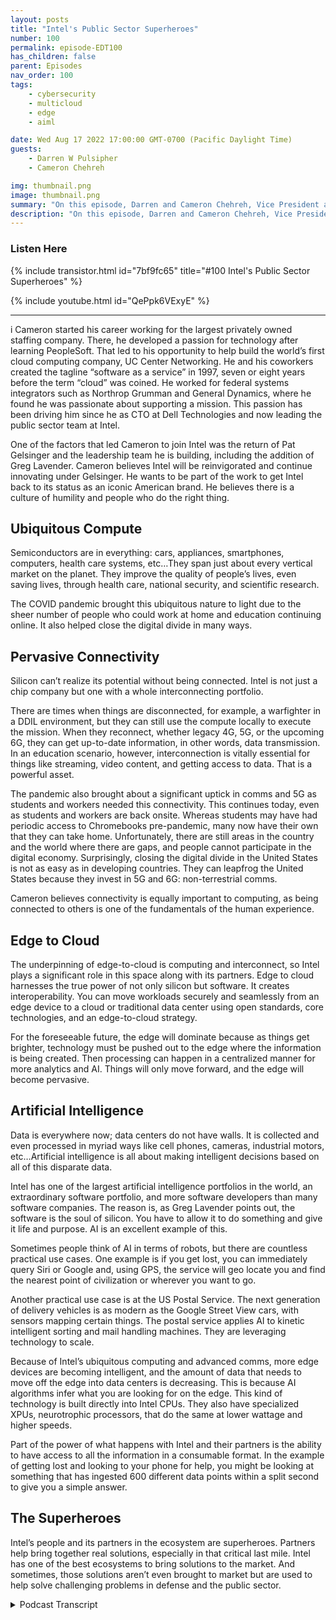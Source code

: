 ```yaml
---
layout: posts
title: "Intel's Public Sector Superheroes"
number: 100
permalink: episode-EDT100
has_children: false
parent: Episodes
nav_order: 100
tags:
    - cybersecurity
    - multicloud
    - edge
    - aiml

date: Wed Aug 17 2022 17:00:00 GMT-0700 (Pacific Daylight Time)
guests:
    - Darren W Pulsipher
    - Cameron Chehreh

img: thumbnail.png
image: thumbnail.png
summary: "On this episode, Darren and Cameron Chehreh, Vice President and General Manager of Public Sector, Intel, talk about Intel’s superpowers: ubiquitous compute, pervasive connectivity, edge to cloud, and artificial intelligence."
description: "On this episode, Darren and Cameron Chehreh, Vice President and General Manager of Public Sector, Intel, talk about Intel’s superpowers: ubiquitous compute, pervasive connectivity, edge to cloud, and artificial intelligence."
---
```


<div>
<h3>Listen Here</h3>
{% include transistor.html id="7bf9fc65" title="#100 Intel's Public Sector Superheroes" %}

{% include youtube.html id="QePpk6VExyE" %}
</div>

---

i
Cameron started his career working for the largest privately owned staffing company. There, he developed a passion for technology after learning PeopleSoft. That led to his opportunity to help build the world’s first cloud computing company, UC Center Networking. He and his coworkers created the tagline “software as a service” in 1997, seven or eight years before the term “cloud” was coined. He worked for federal systems integrators such as Northrop Grumman and General Dynamics, where he found he was passionate about supporting a mission. This passion has been driving him since he as CTO at Dell Technologies and now leading the public sector team at Intel.

One of the factors that led Cameron to join Intel was the return of Pat Gelsinger and the leadership team he is building, including the addition of Greg Lavender. Cameron believes Intel will be reinvigorated and continue innovating under Gelsinger. He wants to be part of the work to get Intel back to its status as an iconic American brand. He believes there is a culture of humility and people who do the right thing.

## Ubiquitous Compute

Semiconductors are in everything: cars, appliances, smartphones, computers, health care systems, etc…They span just about every vertical market on the planet. They improve the quality of people’s lives, even saving lives, through health care, national security, and scientific research.

The COVID pandemic brought this ubiquitous nature to light due to the sheer number of people who could work at home and education continuing online. It also helped close the digital divide in many ways.

## Pervasive Connectivity

Silicon can’t realize its potential without being connected. Intel is not just a chip company but one with a whole interconnecting portfolio.

There are times when things are disconnected, for example, a warfighter in a DDIL environment, but they can still use the compute locally to execute the mission. When they reconnect, whether legacy 4G, 5G, or the upcoming 6G, they can get up-to-date information, in other words, data transmission. In an education scenario, however, interconnection is vitally essential for things like streaming, video content, and getting access to data. That is a powerful asset.

The pandemic also brought about a significant uptick in comms and 5G as students and workers needed this connectivity. This continues today, even as students and workers are back onsite. Whereas students may have had periodic access to Chromebooks pre-pandemic, many now have their own that they can take home. Unfortunately, there are still areas in the country and the world where there are gaps, and people cannot participate in the digital economy. Surprisingly, closing the digital divide in the United States is not as easy as in developing countries. They can leapfrog the United States because they invest in 5G and 6G: non-terrestrial comms.

Cameron believes connectivity is equally important to computing, as being connected to others is one of the fundamentals of the human experience.

## Edge to Cloud

The underpinning of edge-to-cloud is computing and interconnect, so Intel plays a significant role in this space along with its partners. Edge to cloud harnesses the true power of not only silicon but software. It creates interoperability. You can move workloads securely and seamlessly from an edge device to a cloud or traditional data center using open standards, core technologies, and an edge-to-cloud strategy.

For the foreseeable future, the edge will dominate because as things get brighter, technology must be pushed out to the edge where the information is being created. Then processing can happen in a centralized manner for more analytics and AI. Things will only move forward, and the edge will become pervasive.

## Artificial Intelligence

Data is everywhere now; data centers do not have walls. It is collected and even processed in myriad ways like cell phones, cameras, industrial motors, etc…Artificial intelligence is all about making intelligent decisions based on all of this disparate data.

Intel has one of the largest artificial intelligence portfolios in the world, an extraordinary software portfolio, and more software developers than many software companies. The reason is, as Greg Lavender points out, the software is the soul of silicon. You have to allow it to do something and give it life and purpose. AI is an excellent example of this.

Sometimes people think of AI in terms of robots, but there are countless practical use cases. One example is if you get lost, you can immediately query Siri or Google and, using GPS, the service will geo locate you and find the nearest point of civilization or wherever you want to go.

Another practical use case is at the US Postal Service. The next generation of delivery vehicles is as modern as the Google Street View cars, with sensors mapping certain things. The postal service applies AI to kinetic intelligent sorting and mail handling machines. They are leveraging technology to scale.

Because of Intel’s ubiquitous computing and advanced comms, more edge devices are becoming intelligent, and the amount of data that needs to move off the edge into data centers is decreasing. This is because AI algorithms infer what you are looking for on the edge. This kind of technology is built directly into Intel CPUs. They also have specialized XPUs, neurotrophic processors, that do the same at lower wattage and higher speeds.

Part of the power of what happens with Intel and their partners is the ability to have access to all the information in a consumable format. In the example of getting lost and looking to your phone for help, you might be looking at something that has ingested 600 different data points within a split second to give you a simple answer.

## The Superheroes

Intel’s people and its partners in the ecosystem are superheroes. Partners help bring together real solutions, especially in that critical last mile. Intel has one of the best ecosystems to bring solutions to the market. And sometimes, those solutions aren’t even brought to market but are used to help solve challenging problems in defense and the public sector. 


<details>
<summary> Podcast Transcript </summary>

<p>﻿1</p>
<p>Hello, thisis Darren Pulsipher chief solutionarchitect of public sector at Intel.</p>
<p>And welcome to Embracing</p>
<p>Digital Transformation,where we investigate effective change,leveraging people, processand technology.</p>
<p>On today's episode,</p>
<p>Intel's superheroes with Cameron Chehreh,</p>
<p>VP and general manager of Intel's</p>
<p>Public Sector.</p>
<p>Cameron, welcome to the show.</p>
<p>Darren Thank you.</p>
<p>It's always a pleasure to be ableto share some airtime with you.</p>
<p>Hey, when we when we first talkedabout superpowers and superheroes,</p>
<p>I thought of something that my family didfor Christmas cardsthis last year, all 17 of us,because I got ten kids.</p>
<p>There's a boatload of kids there.</p>
<p>We did a Christmas card of superheroes.</p>
<p>I'll have toyou guys will see the picture.</p>
<p>It'll show up on the podcast video.</p>
<p>Check it out.</p>
<p>It's pretty funny, but we're not talkingabout my family superheroes.</p>
<p>Today we're talking about Intel's publicsector superheroes and their superpowers.</p>
<p>I love it there and so excited.</p>
<p>So, Karen, let's first talk about you.</p>
<p>Let's give a just a brief backgroundon where you come frombecause you're new to Inteland you bring some new insightinto Intel and some energyinto the public sector team their thing.</p>
<p>Darren, thank you.</p>
<p>So as everyone mentioned, as youmentioned, my name is Cameron Chehreh.</p>
<p>I come to Intel very humblyand honestly throughwhat I would like to thinkis a pretty interesting career.</p>
<p>Darren, but I'll let you and your audiencejudge that.</p>
<p>I started my career humblyworking for the world'slargest privately owned staffing company.</p>
<p>What that introduced meto was a passion for technology.</p>
<p>I had no idea where I was introduced to ita software application called PeopleSoftthat I became very fond ofand ended up learning pretty quickly.</p>
<p>What that led to wasan extraordinary opportunityfor me to help buildthe world's first cloud computing company,the company in Annapolis called UC Center</p>
<p>Networkingand I thinkwere really kind of ahead of our time.</p>
<p>So much so, Darren, that sevenor eight yearsbefore the term cloud was coined,</p>
<p>I'll never forget the night we were havinga few adult beverages sitting in Posers</p>
<p>Pub in downtown Annapolis,and we created the tagline</p>
<p>Software as a service.</p>
<p>Now here's the context.</p>
<p>That's I a little bit.</p>
<p>So that's pretty cool.</p>
<p>And then I seem to have found my waythrough private equity working forfederal systems integrators like Northrop</p>
<p>Grumman and General Dynamics,where I really caught the passionfor supporting a mission.</p>
<p>And that's really what drove me throughthose companies was really supportingjust the amazing peopleand customers within public sector.</p>
<p>I've also been the chief technologyofficerat Dell Technologies for a spell,and now very proudly and humbly,</p>
<p>I've got the great honor to leadjust an amazing, smallbut mighty team here at Intel.</p>
<p>Public Sector.</p>
<p>All right, Cameron,so why why did you come over to Intel?</p>
<p>I mean, you were a Dell, right?</p>
<p>Right.</p>
<p>In the Casa CTO job as a cool job, right?</p>
<p>I've been there myself.</p>
<p>It's a fun job, great technology,drive and drive and tech.</p>
<p>But now you take on a big whopper of aof a positionat Intel, as you know,general manager and public sector.</p>
<p>Why why would you do that?</p>
<p>You know, it's it's interesting.</p>
<p>Darren Dell's a great company.</p>
<p>I had an amazing job.</p>
<p>They're really, really great customers.</p>
<p>Just a marquee brand.</p>
<p>When Pat Gelsinger decidedto leave VMwareand come back to Intel, all I.</p>
<p>I felt the earth shake, you know, beenin this industry a long time.</p>
<p>And if you haven't followedjust the incrediblecareer of Pat Gelsinger,but also our great company,you had to have been a sleeperunder a rock.</p>
<p>If you didn't feel the earth shakeand I took notice.</p>
<p>Pat came back.</p>
<p>He started to build a little bitof a leadership team, and he broughton Greg Lavender, who'sanother icon in the industryand another person that I admire very muchbased on their leadership,their ability to drive teamsand change and transformation.</p>
<p>And although I loved my job at Delland still still do to this day,</p>
<p>I felt a calling because what I saw</p>
<p>Pat doing was looking to reinvigoratean iconic American brand that,quite frankly,did a brilliant job innovating,built an industry around our technology.</p>
<p>We just seem to have lost our waybecause of a lack of leadershipfor for a period of time.</p>
<p>And when you get a leaderthat takes the helm of a companylike Pat Gelsinger,you know, things are going to happen.</p>
<p>And so I heard that callingand I was very, very interested.</p>
<p>I've been a partner anda customer of Intel for many, many years.</p>
<p>Huge fan of the technologygrowing up in operations,because, look, there's competitorsout there and I love our competitors thereand they keepus sharp and and on our toes.</p>
<p>But they're not Intel.</p>
<p>We're the companythat put the Silicon in Silicon Valley.</p>
<p>You know, we are an iconic American brand.</p>
<p>And I heard the callingand I wanted to be part of the workit was going to taketo get us back to that that brand status.</p>
<p>So yeah, you like hard things, don't you?</p>
<p>Darren Not only do I love a challenge,but I believe in the underdogsand the underdog story.</p>
<p>There's amazing people at Intel.</p>
<p>They don't realize they're all amazing,which is the greatest part of all of it,because they have such humilityand humbleness.</p>
<p>But there's amazing people here.</p>
<p>We're doing some extraordinary things.</p>
<p>We have a great business and peopledo the right thing all the time.</p>
<p>And you don't findthat often in companies.</p>
<p>And the fact that we're rooted inthat culturally is inspiring.</p>
<p>So let's talk.</p>
<p>I mean, Pat Pat has been talking to usand we've taken thatinto the public sectorquite a bit on intel superpowers.</p>
<p>And I think there's even morethan the four that Pat talks about,especially in public sector.</p>
<p>Let's talk a little bitabout those superpowers and howthat's helping public sector.</p>
<p>Who are so first of all, we recognize.</p>
<p>Right, what what are the four superpowersas we see them and why do we thinkthey have such a profound effect on on.</p>
<p>I'll say,mankind and humanity in the world.</p>
<p>Right. When you think ofwhat's going on in the world.</p>
<p>Ubiquitous compute.</p>
<p>So when you think of that,it's pretty incredible.</p>
<p>Well, let me list the four so ubiquitouscompute ubiquitous comms I believe.</p>
<p>Right the network pieceof artificial intelligence.</p>
<p>And I'm going to forgetboth the fourth one there and I always do.</p>
<p>And it's so right in front of me.</p>
<p>Edge.</p>
<p>Edge, the cloud.</p>
<p>It is the most pervasive thingthat I got to have a little bit of funwith these podcasts, right? Yeah,absolutely.</p>
<p>Making sure you were on your toes. Yeah.</p>
<p>Thanks for the test.</p>
<p>Let's look at ubiquitous compute to start.</p>
<p>You know, I always had an appreciationbeing technical, but also a consumer.</p>
<p>That technology computereally was everywhere in our life.</p>
<p>It wasn't until I joined Intelthat I realize thethe magnitude of the importance on societythat semiconductor has has.</p>
<p>For me, being an enterprise technologist,it was always about,you know, building data centers.</p>
<p>I got to build the Eastern Seaboardof the Internet physically.</p>
<p>You know, about Al Gore.</p>
<p>I didn't invent the Internet.</p>
<p>Sure got it.</p>
<p>You know, but I never realizeduntil till I came here,because my my orientation changed.</p>
<p>Semiconductors are in everything,literally everything.</p>
<p>Cars, appliances,smartphone cars, computers,hospital health care systems, digitalwreck, literally semiconductors spanthe ecosystem in just about every verticalsized market on the planet.</p>
<p>And it is what is helping usnot only live the best human experiencewe can live,it's actually helping usimprove the quality of our lives.</p>
<p>It's giving us bettersituational awareness, etc.</p>
<p>So ubiquitous computereally means something to usmore than justsome cheeky marketing tagline.</p>
<p>Because we do recognizewhen you look at that,</p>
<p>I'm saving people's liveswhen I apply our superpowerto health care, I'mprotecting the homeland and civilians.</p>
<p>What I think of applying itto a national security mission,</p>
<p>I'm helping improve and advance scientificresearchto look for things like cures for cancer.</p>
<p>Maybe have usnot just put a person on the moon,but maybe live on the moon one day.</p>
<p>Who knows, right? One can dream.</p>
<p>So it's really extraordinary.</p>
<p>So that superpower in itselfis fascinating.</p>
<p>You know, it's interestingbecause I think COVID and the pandemickind of put a magnifying glass on that.</p>
<p>When youlook at the sheer number of peoplethat were still able to workand schools were still operating,albeit not perfectly,but our kids were still learning.</p>
<p>And now it's all because of Silicon.</p>
<p>Darren That comment.</p>
<p>I pausedbecause I wanted to let it linger therefor a moment, because of the power of whatyou just said.</p>
<p>And yes, unfortunately, unfortunately,it took the pandemic for usto recognize the true value of it.</p>
<p>Now, I'm an optimist eternally.</p>
<p>I was I was, I guess, born an optimist.</p>
<p>I'm going to die an optimist.</p>
<p>And I'm even optimistic about dying.</p>
<p>Derek, let me be let me be clear about it,but the pandemic truly showed usthe power ofwhen we can apply silicon for good use,what it's done.</p>
<p>Right.</p>
<p>Because to your point, we shifted learningfrom a kinetic environment, right?</p>
<p>Going to schools to a virtual one.</p>
<p>Well, there was a little bit of benefitthat got exposed to people that we neverrealized, like closing the digital dividea little bit more,being able to fulfill that for, let's say,people with disabilitiesor being out of necessarilybeen able to attend traditional schooling.</p>
<p>They're now offered thisthis great digital format to participateon an equal playing field.</p>
<p>And that's humbling because,you know, to be able to help peopleusing what you do on a daily basisas a job, there's nothing more fulfilling.</p>
<p>And I agreewith you, the pandemic really revealeda lot of these things where digital nowis front and center in our lives.</p>
<p>You know, this brings on to the nextthe next superpower,which is the calm side of thing,because if you just have silicon out therewithout it being connected,it doesn't it can't be it can't realizeall the potential they can have.</p>
<p>And we saw a huge uptick in comms and 5G,kind of got a kick in the pantswhich it needed to be adoptedwith the pandemic as well.</p>
<p>And I'm glad you brought that up.</p>
<p>Even today, I've got a bunchof high scores and three high schoolers.</p>
<p>They all have Chromebooksnow where before it was, well, you checkthe Chromebook out for this one classand you hand in at the end of class.</p>
<p>That's done.</p>
<p>Every student has a Chromebook nowin, I would say a majorityof the school districts out there today.</p>
<p>This was a this was a huge shiftand we're seeing teachers shiftto because of that connectivity.</p>
<p>So can you talk a little bitabout Intel's comms?</p>
<p>What are they doing in comms?</p>
<p>Yeah, so it's really interesting, Darren.</p>
<p>People look at usas we're just this chip company.</p>
<p>I don't know if people understandthe entire portfoliowe have for interconnect right.</p>
<p>Because interconnect,as you mentioned, is so important.</p>
<p>I mean, the work that we do out of ourany extra visionand how we're connecting peopleis the other superpower for a reason.</p>
<p>And to your point, look, there are timesand there are certainly mission scenarioswhere we're disconnected,where refer to superpower number onemakes it so important, because I can thenbring the technology closer to the dataand should let's say</p>
<p>I'll use a military example.</p>
<p>In this instance, you've got a warfighter,what's called a DDL environment,a disadvantagedor a disconnected environment.</p>
<p>They're still able to use the computelocally in the informationthey have to be able to executeon that mission when they reconnectto whatever comms they're using,whether it's legacy, 4G,or some sort of wireless,then they can continue to get betterconnectivityand up to date informationwith regards to data, that's transmission.</p>
<p>But if I go to the education scenariothat you talked about thereand interconnect is vitally important,you know, getting accessto data, the streaming,the video content, everything elseis just so vitally important.</p>
<p>And I don't think people realizejust how powerful it can be.</p>
<p>Now we have gaps, right?</p>
<p>We still have areas of the countryand the worldthat are not able to participatein the digital economy.</p>
<p>What's fascinating is, and I'm sad to say,this closing the digital divide inthe United States is becoming much harderthan it is in developing countries.</p>
<p>Developingcountries are able to leapfrog usbecause they're investing in 5G, sexy,you know, non terrestrial comms.</p>
<p>Now, there's issuesassociated with that as well, butthey're able to invest in thatand close the digital divide much faster.</p>
<p>But to your point,that superpower is equally as importantbecause let's faceit, connections is one of the fundamentalbasis of being humanand being connected to others.</p>
<p>One of the most fulfilling thingsyou can do.</p>
<p>Oh, I totally agree.</p>
<p>And you mentioned a little bit about edgeto cloud, especially with the warfighter.</p>
<p>And this is dear to my heart, too,because I've been doing a lot of workin that digital environmentand architectures around digital.</p>
<p>Tell us a little bit moreabout Intel's and their edgeto cloud strategy in that you know,why is that important to usand what do we have on the track to helppublic sector in this space?</p>
<p>You know, Darren, it's fascinating.</p>
<p>Cloud and edge.</p>
<p>And, you know,all these interesting trendsthat come in in technology,they have a profound effect on businessand on mission.</p>
<p>And I know people have talked about cloudfor a long time.</p>
<p>And it you know, people are like,is it a fad?</p>
<p>Is it a trend?</p>
<p>Well, there's a big difference, right?</p>
<p>A fad is we're all not walking aroundwith mullets anymore, thank God.</p>
<p>Oh, no, they're coming back, man.</p>
<p>They're coming. Back.</p>
<p>Let's hope not. They're right.</p>
<p>But a trend.</p>
<p>And I mean, excuse me.</p>
<p>Yeah, a trendrather than a fad is somethingthat has the opportunityto help us progressand grow and learn how to adoptnew methodologies and new things.</p>
<p>When I look at edge to cloudbecause the underpinning capabilityis compute and interconnect,we play a significant role.</p>
<p>Now we have to do it with our ourecosystem partners and our OEMs, right.</p>
<p>But edge to cloud what it providesif you really harnessthe true power of not only the siliconbut but software,you can secure workloads,you can do more high assured computing.</p>
<p>But what it affords you the opportunityto do really is interoperability.</p>
<p>So I can move workloads from an edgeto to a cloudor to a traditional data centervery seamlessly.</p>
<p>But I'm using open standards andand core technologiesand that edge to cloud strategy.</p>
<p>And I would offer you, Darren,you know, we've seen this in our industry.</p>
<p>Trends change.</p>
<p>You know, when we started many, many,many years ago,when computing was for the eliteand the educated,it was mainframes and supercomputers,because that's the only institutionthat could afford them.</p>
<p>And that's that was okay. Right.</p>
<p>So it was this centralized modelthat everyone logged into.</p>
<p>I'm old enough to remember, you know, 5270</p>
<p>Green screen emulators for mainframes.</p>
<p>Then it shifted to this client server,so it became very decentralized.</p>
<p>Cloud comes aboutand it goes back to a centralized,geo segregated mainframe.</p>
<p>It's just modern. I know all the CCP's.</p>
<p>I love them, but and I know they hatewhen I when I say that.</p>
<p>But it it's about a model,an architectural construct.</p>
<p>It's not about the technology. Right.</p>
<p>With edge emerging,</p>
<p>I think what we're going to seefor the foreseeable future, the next 20,what's going to really roll and dominatebecause as we make things smarter,we have to take and push the technologyout to the edgewhere the information'sactually being created,and then processing happensin a centralized mannerfor more analytics, air, etc..</p>
<p>Right.</p>
<p>We're not going to go backwards, right?</p>
<p>Cars aren't going to get dumber.</p>
<p>We're not going to make a gas powered</p>
<p>Tesla.</p>
<p>That right.</p>
<p>You know, now is a gas engineand is not got coolfeatures and and gadgets and widgets.</p>
<p>Things are only going to progress.</p>
<p>They're going to get smarter.</p>
<p>So the edge is going to be extraordinarilypervasive.</p>
<p>And as an industry, we're againcreating self-inflicted wounds.</p>
<p>We haven't done a good jobat defining what that is yet.</p>
<p>But but we know what's emerging.</p>
<p>Yeah, in fact, I kind of likethe data center without walls concept.</p>
<p>And where is my data?</p>
<p>My data is everywhere now.</p>
<p>And how do I make intelligent decisionsbased off of all thisdata collected and processed everywhere?</p>
<p>Right.</p>
<p>Including a cell phoneor a sensor or a cameraor in the industrial space,in motors and pumps and things like that.</p>
<p>Those are becoming intelligent,which leads to our next superpower,artificial intelligence.</p>
<p>Right.</p>
<p>And people don't know this about intel.</p>
<p>We have one of the largestartificial intelligence portfoliosin the world.</p>
<p>Darren, this is why I love this company.</p>
<p>Humbleness and humility is isa is a great cultural attribute to have.</p>
<p>But unfortunately, at timesit works a touch against us.</p>
<p>And I'm a little okay with that because Ido like being a cheerleader for the head.</p>
<p>Look, artificial intelligence.</p>
<p>Here's a few things that that people don'tknow what might surprise them.</p>
<p>First of all, we have a software portfoliothat is extra ordinary.</p>
<p>We have more software developersthan some software companies.</p>
<p>And there's a need for that.</p>
<p>There's a reason, right?</p>
<p>Because, look, I love Greg Lavender.</p>
<p>What? He's such an amazing CTO.</p>
<p>He has this expressionthat you have silicon, butsoftware is the soul of silicon, right?</p>
<p>You have to allow it to do something.</p>
<p>You have to give it life,you have to give it a purpose.</p>
<p>And AI is a great example of it.</p>
<p>And and Darren, it's fascinating.</p>
<p>People say, oh, well, I all these techguys talk about AI, you know, what is it?</p>
<p>Are we going to have robots and all these?</p>
<p>Yeah, we're going to have them.</p>
<p>But let's talk about a practical use case.</p>
<p>I'm lostin the UK, happens to be off the dirt.</p>
<p>As much as I love traveling the UK,</p>
<p>I travel all over the worldand I can't rememberhalf the cities I'm in, but I'm lost.</p>
<p>I pick up my phone and immediatelybecause GPS is coming down on my phone,</p>
<p>I could say,</p>
<p>Hey sir, Siri or Hey Google, I'm lost.</p>
<p>It brings up maps, a geo locates me,finds me where the closest pointof civilization is.</p>
<p>That's just a practical wayof where I would apply for good</p>
<p>RS Doing profound things for us as people,you know.</p>
<p>And look, I don't have a great senseof direction thereand so I need a lot of help.</p>
<p>Now we're also seeing because Intel nowubiquitous computeand the advanced comms that we have,we're seeing more of these edgedevices become intelligentand we're actually decreasingthe amount of data that needs to moveoff the edge and into the data centers.</p>
<p>Because we are running</p>
<p>AI algorithms to infer on theedge what we're looking for.</p>
<p>And alot of people don't knowthat we've got this kind of technologyand it's built into our CPU's directly.</p>
<p>And also we also have specialized</p>
<p>XP use, right neuromorphic processorsthat do the same, samesort of thing at lower wattageand higher speeds,which is pretty darn incredible.</p>
<p>You know, Darrell,what I love about your podcast and this iswe can have a conversationin English rather than geek speak,because I think people need to rememberwhen we satisfy a mission,you have to be able to understandwhat you're doingis an impact using the technology.</p>
<p>And you're absolutely correct.</p>
<p>I mean, look, I love our</p>
<p>IP use, our expertize, our GPUs, our CPUs.</p>
<p>It's pretty extraordinary what we can do.</p>
<p>But let's practically apply.</p>
<p>And if I go backto, say, a civilian use case,look at the Postal Service.</p>
<p>It's shocking to me.</p>
<p>Most people,when they look at Postal Service,they don'tthey don't necessarily see on the surfaceand an organizationthat's innovative all there.</p>
<p>But when you see the next generationdelivery vehicles, the amount of sensorsthat are on that thingand what it's doing, it's as modernas Google Street view the carsdriving around, mapping certain things.</p>
<p>When you look at Postal Service centersthat do mail sortinghow they're applying,what you just described in our portfoliodown to these kinetic sorting machinesso that they're getting smarterabout where mail goes and safermail handling and all these otherextraordinarily positive things.</p>
<p>They're leveraging technology to scale.</p>
<p>And it's pretty extraordinary.</p>
<p>We look at other use cases, Darren.</p>
<p>I think of first responders,you know, being able to put more siliconin law enforcementvehicles to do smarter things,to create better situational awareness.</p>
<p>It's all about affecting the humanin that mission environmentin a more positive way, giving themmore access to the information,but in a consumable,humanly consumable format.</p>
<p>And Darren,that's the piece we miss all the timefrom an AI perspective,we get so geeked up talking about the techwe forget, like the simple example</p>
<p>I told you about in the UK beforein a few seconds</p>
<p>I can visually look at somethingand ingest 600 different data pointswithin a split second.</p>
<p>Just visuallypresenting the data effectively.</p>
<p>And when I look at a hardwareor software portfolio,that's the power of what we do is Intel.</p>
<p>Now, look,some of these things are aspirational.</p>
<p>What I love about our companyis we do bring a bag of partsthat are very relevant.</p>
<p>We have amazing partners in our ecosystemthat help us bring that togetherto create real solutions that arebeing very careful with my words here.</p>
<p>And then you've got partnersin the last mile, that critical last milethat every customer needs us to help usintegrate those solutionsin that mission environment.</p>
<p>It it really is a great place in theecosystem to be because we are innovating.</p>
<p>So that's one thing</p>
<p>I, that's one thing I really wantto come up with our superheroes.</p>
<p>Our superheroes are our our employeesand our ecosystem.</p>
<p>Our apps.</p>
<p>And this is somethingthat always kind of shocked me.</p>
<p>We we have one of the most incredibleecosystems to bring solutions to market.</p>
<p>And we don't even bring the solutionsto market.</p>
<p>We will.</p>
<p>And it's amazingeven some of our competitorswe work with to solvereally tough problemsfor national defenseor for public service.</p>
<p>And Ithink the reason why and one one reasonwhy I love this team that I work on inpublic sectoris because we are making a differencein lots of people's lives, day to daylives.</p>
<p>The things that we're bringingabout today.</p>
<p>Well, Darren,</p>
<p>I mean, just a testament to that.</p>
<p>And I hope these people don't kill me,but I need to mention thembecause I admire them a lot.</p>
<p>Being able to hirethe people we've been able to hire,like retired admiralsand generals and chief warrant officers.</p>
<p>You know, we've got an amazing team herethat helps us every single day.</p>
<p>Remember who we serve.</p>
<p>You know,look, I'm very proud of our companyand proud of our tech, our innovations,all these different things.</p>
<p>And I'm proud of our people.</p>
<p>But without those people helping,we're helping usremember that it's us and the ecosystemwe've created because we did create that.</p>
<p>Let's let's be very honest hereto serve this this great missionand not just our government,but governments worldwide and our alliesand all those things.</p>
<p>It's a pretty humbling experience.</p>
<p>But you're right,it is all about the people.</p>
<p>Yeah, no, I agree.</p>
<p>So, Cameron, thank you for making my 100thepisode enjoyable.</p>
<p>I'm honored.</p>
<p>Right.</p>
<p>You got theyou got the privilege of being number 100.</p>
<p>Darren, I'm so honored.</p>
<p>Look, these these are great podcasts.</p>
<p>I hopepeople are getting the value out of themthat you and I know we see out of them.</p>
<p>And it's really extraordinary.</p>
<p>And I can't thank you enoughfor continuing to carry this torch.</p>
<p>Hey, thanks a lot, Cameron,and thanks for supporting me in it.</p>
<p>You never know when you get a new bosswhether he's going to like whatyou doing or not.</p>
<p>So I love you there. And.</p>
<p>All right, thanks a lot, Cameron.</p>
<p>Thank you for listeningto Embracing Digital Transformation today.</p>
<p>If you enjoyed our podcast,give it five stars on your favoritepodcasting site or YouTube channel.</p>
<p>You can find out more informationabout embracing digital transformationand embracingdigital.orguntil next time, go out anddo something wonderful.</p>

</details>
